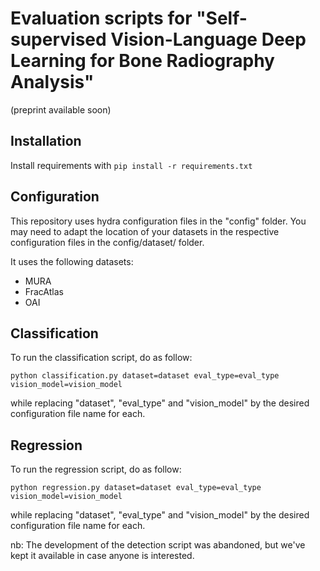 # Evaluation scripts for "Self-supervised Vision-Language Deep Learning for Bone Radiography Analysis"

(preprint available soon)

## Installation

Install requirements with `pip install -r requirements.txt`

## Configuration

This repository uses hydra configuration files in the "config" folder.
You may need to adapt the location of your datasets in the respective configuration files in the config/dataset/ folder.

It uses the following datasets:
- MURA
- FracAtlas
- OAI

## Classification

To run the classification script, do as follow:

`python classification.py dataset=dataset eval_type=eval_type vision_model=vision_model`

while replacing "dataset", "eval_type" and "vision_model" by the desired configuration file name for each.


## Regression

To run the regression script, do as follow:

`python regression.py dataset=dataset eval_type=eval_type vision_model=vision_model`

while replacing "dataset", "eval_type" and "vision_model" by the desired configuration file name for each.


nb: The development of the detection script was abandoned, but we've kept it available in case anyone is interested.
